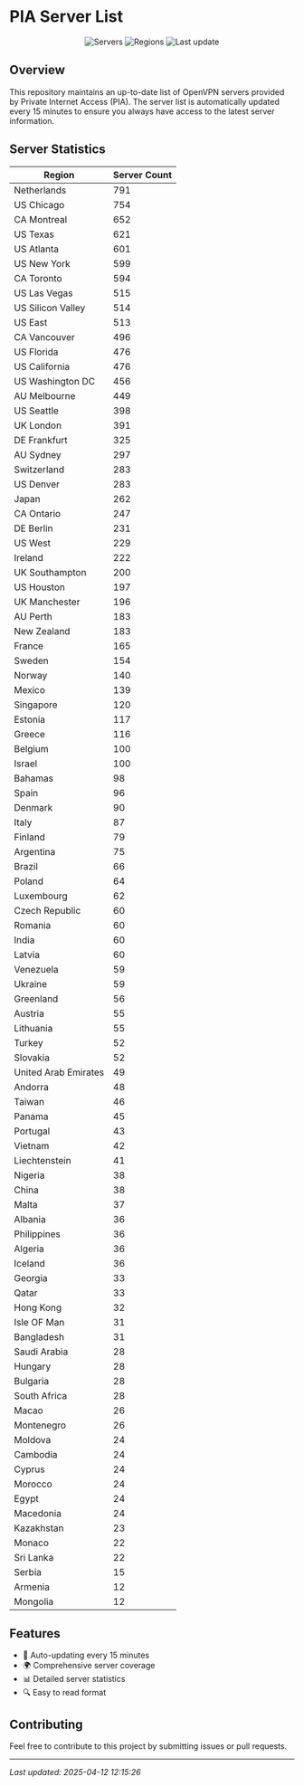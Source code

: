 # PIA Server List

<div align="center">

![Servers](https://img.shields.io/badge/servers-16,275-blue)
![Regions](https://img.shields.io/badge/regions-97-blue)
![Last update](https://img.shields.io/badge/Last_Updated-April_12_2025_07:15_EST-blue)

</div>

## Overview
This repository maintains an up-to-date list of OpenVPN servers provided by Private Internet Access (PIA). The server list is automatically updated every 15 minutes to ensure you always have access to the latest server information.

## Server Statistics
| Region | Server Count |
|--------|--------------|
| Netherlands                    | 791          |
| US Chicago                     | 754          |
| CA Montreal                    | 652          |
| US Texas                       | 621          |
| US Atlanta                     | 601          |
| US New York                    | 599          |
| CA Toronto                     | 594          |
| US Las Vegas                   | 515          |
| US Silicon Valley              | 514          |
| US East                        | 513          |
| CA Vancouver                   | 496          |
| US Florida                     | 476          |
| US California                  | 476          |
| US Washington DC               | 456          |
| AU Melbourne                   | 449          |
| US Seattle                     | 398          |
| UK London                      | 391          |
| DE Frankfurt                   | 325          |
| AU Sydney                      | 297          |
| Switzerland                    | 283          |
| US Denver                      | 283          |
| Japan                          | 262          |
| CA Ontario                     | 247          |
| DE Berlin                      | 231          |
| US West                        | 229          |
| Ireland                        | 222          |
| UK Southampton                 | 200          |
| US Houston                     | 197          |
| UK Manchester                  | 196          |
| AU Perth                       | 183          |
| New Zealand                    | 183          |
| France                         | 165          |
| Sweden                         | 154          |
| Norway                         | 140          |
| Mexico                         | 139          |
| Singapore                      | 120          |
| Estonia                        | 117          |
| Greece                         | 116          |
| Belgium                        | 100          |
| Israel                         | 100          |
| Bahamas                        | 98           |
| Spain                          | 96           |
| Denmark                        | 90           |
| Italy                          | 87           |
| Finland                        | 79           |
| Argentina                      | 75           |
| Brazil                         | 66           |
| Poland                         | 64           |
| Luxembourg                     | 62           |
| Czech Republic                 | 60           |
| Romania                        | 60           |
| India                          | 60           |
| Latvia                         | 60           |
| Venezuela                      | 59           |
| Ukraine                        | 59           |
| Greenland                      | 56           |
| Austria                        | 55           |
| Lithuania                      | 55           |
| Turkey                         | 52           |
| Slovakia                       | 52           |
| United Arab Emirates           | 49           |
| Andorra                        | 48           |
| Taiwan                         | 46           |
| Panama                         | 45           |
| Portugal                       | 43           |
| Vietnam                        | 42           |
| Liechtenstein                  | 41           |
| Nigeria                        | 38           |
| China                          | 38           |
| Malta                          | 37           |
| Albania                        | 36           |
| Philippines                    | 36           |
| Algeria                        | 36           |
| Iceland                        | 36           |
| Georgia                        | 33           |
| Qatar                          | 33           |
| Hong Kong                      | 32           |
| Isle OF Man                    | 31           |
| Bangladesh                     | 31           |
| Saudi Arabia                   | 28           |
| Hungary                        | 28           |
| Bulgaria                       | 28           |
| South Africa                   | 28           |
| Macao                          | 26           |
| Montenegro                     | 26           |
| Moldova                        | 24           |
| Cambodia                       | 24           |
| Cyprus                         | 24           |
| Morocco                        | 24           |
| Egypt                          | 24           |
| Macedonia                      | 24           |
| Kazakhstan                     | 23           |
| Monaco                         | 22           |
| Sri Lanka                      | 22           |
| Serbia                         | 15           |
| Armenia                        | 12           |
| Mongolia                       | 12           |

## Features
- 🔄 Auto-updating every 15 minutes
- 🌍 Comprehensive server coverage
- 📊 Detailed server statistics
- 🔍 Easy to read format

## Contributing
Feel free to contribute to this project by submitting issues or pull requests.

---
*Last updated: 2025-04-12 12:15:26*